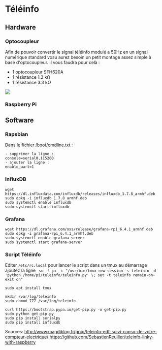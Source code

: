 # Téléinfo
## Hardware
### Optocoupleur
Afin de pouvoir convertir le signal téléinfo modulé a 50Hz en un signal numérique standard vosu aurez besoin un petit montage assez simple à base d'optocoupleur.
Il vous faudra pour celà : 

- 1 optocoupleur SFH620A
- 1 résistance 1.2 kΩ
- 1 résistance 3.3 kΩ

![](http://www.magdiblog.fr/wp-content/uploads/2014/05/teleinfo_schema.jpg)

### Raspberry Pi

## Software
### Rapsbian

Dans le fichier /boot/cmdline.txt :
```
- supprimer la ligne :
console=serial0,115200
- ajouter la ligne : 
enable_uart=1
```

### InfluxDB

```
wget https://dl.influxdata.com/influxdb/releases/influxdb_1.7.8_armhf.deb
sudo dpkg -i influxdb_1.7.8_armhf.deb
sudo systemctl enable influxdb
sudo systemctl start influxdb
```

### Grafana 
```
wget https://dl.grafana.com/oss/release/grafana-rpi_6.4.1_armhf.deb
sudo dpkg -i grafana-rpi_6.4.1_armhf.deb
sudo systemctl enable grafana-server
sudo systemctl start grafana-server
```

### Script Téléinfo

Editer ```/etc/rc.local``` pour lancer le script dans un tmux au démarrage
ajoutez la ligne
``` su -l pi -c "/usr/bin/tmux new-session -s teleinfo -d  'python /home/pi/teleinfo/teleinfo.py' \; set -t teleinfo remain-on-exit on"```

```
sudo apt install tmux

mkdir /var/log/teleinfo
sudo chmod 777 /var/log/teleinfo

curl https://bootstrap.pypa.io/get-pip.py -o get-pip.py
sudo python get-pip.py
sudo pip install serialpy
sudo pip install influxdb
```

Sources:
http://www.magdiblog.fr/gpio/teleinfo-edf-suivi-conso-de-votre-compteur-electrique/
https://github.com/SebastienReuiller/teleinfo-linky-with-raspberry

